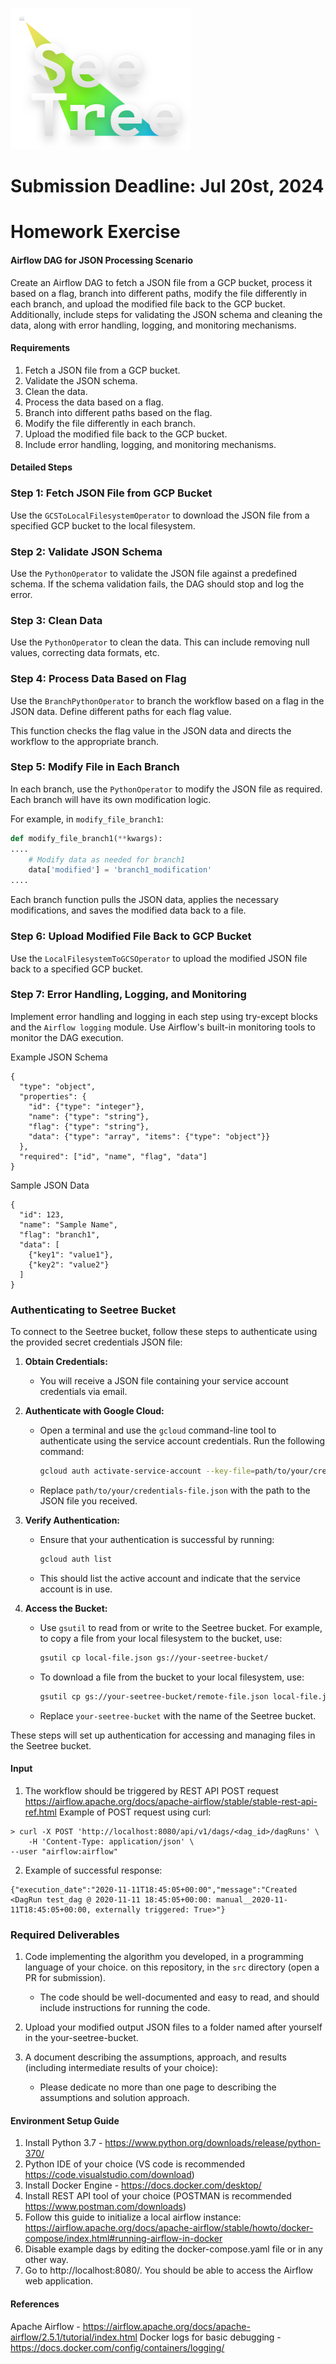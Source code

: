 ![seetree](./assets/seetree_logo.png)

# Submission Deadline: Jul 20st, 2024

# Homework Exercise

#### Airflow DAG for JSON Processing Scenario
Create an Airflow DAG to fetch a JSON file from a GCP bucket, process it based on a flag, branch into different paths, modify the file differently in each branch, and upload the modified file back to the GCP bucket. Additionally, include steps for validating the JSON schema and cleaning the data, along with error handling, logging, and monitoring mechanisms.
#### Requirements
1. Fetch a JSON file from a GCP bucket.
2. Validate the JSON schema.
3. Clean the data.
4. Process the data based on a flag.
5. Branch into different paths based on the flag.
6. Modify the file differently in each branch.
7. Upload the modified file back to the GCP bucket.
8. Include error handling, logging, and monitoring mechanisms.

#### Detailed Steps
### Step 1: Fetch JSON File from GCP Bucket
Use the `GCSToLocalFilesystemOperator` to download the JSON file from a specified GCP bucket to the local filesystem.

### Step 2: Validate JSON Schema
Use the `PythonOperator` to validate the JSON file against a predefined schema. If the schema validation fails, the DAG should stop and log the error.

### Step 3: Clean Data
Use the `PythonOperator` to clean the data. This can include removing null values, correcting data formats, etc.

### Step 4: Process Data Based on Flag
Use the `BranchPythonOperator` to branch the workflow based on a flag in the JSON data. Define different paths for each flag value.


This function checks the flag value in the JSON data and directs the workflow to the appropriate branch.

### Step 5: Modify File in Each Branch
In each branch, use the `PythonOperator` to modify the JSON file as required. Each branch will have its own modification logic.

For example, in `modify_file_branch1`:

```python
def modify_file_branch1(**kwargs):
....
    # Modify data as needed for branch1
    data['modified'] = 'branch1_modification'
....  
```


Each branch function pulls the JSON data, applies the necessary modifications, and saves the modified data back to a file.

### Step 6: Upload Modified File Back to GCP Bucket
Use the `LocalFilesystemToGCSOperator` to upload the modified JSON file back to a specified GCP bucket.

### Step 7: Error Handling, Logging, and Monitoring
Implement error handling and logging in each step using try-except blocks and the `Airflow logging` module. Use Airflow's built-in monitoring tools to monitor the DAG execution.

Example JSON Schema
```
{
  "type": "object",
  "properties": {
    "id": {"type": "integer"},
    "name": {"type": "string"},
    "flag": {"type": "string"},
    "data": {"type": "array", "items": {"type": "object"}}
  },
  "required": ["id", "name", "flag", "data"]
}
```

Sample JSON Data
```
{
  "id": 123,
  "name": "Sample Name",
  "flag": "branch1",
  "data": [
    {"key1": "value1"},
    {"key2": "value2"}
  ]
}
```

### Authenticating to Seetree Bucket

To connect to the Seetree bucket, follow these steps to authenticate using the provided secret credentials JSON file:

1. **Obtain Credentials:**
   - You will receive a JSON file containing your service account credentials via email.

2. **Authenticate with Google Cloud:**
   - Open a terminal and use the `gcloud` command-line tool to authenticate using the service account credentials. Run the following command:
     ```bash
     gcloud auth activate-service-account --key-file=path/to/your/credentials-file.json
     ```
   - Replace `path/to/your/credentials-file.json` with the path to the JSON file you received.

3. **Verify Authentication:**
   - Ensure that your authentication is successful by running:
     ```bash
     gcloud auth list
     ```
   - This should list the active account and indicate that the service account is in use.

4. **Access the Bucket:**
   - Use `gsutil` to read from or write to the Seetree bucket. For example, to copy a file from your local filesystem to the bucket, use:
     ```bash
     gsutil cp local-file.json gs://your-seetree-bucket/
     ```
   - To download a file from the bucket to your local filesystem, use:
     ```bash
     gsutil cp gs://your-seetree-bucket/remote-file.json local-file.json
     ```

   - Replace `your-seetree-bucket` with the name of the Seetree bucket.

These steps will set up authentication for accessing and managing files in the Seetree bucket.

#### Input
1. The workflow should be triggered by REST API POST request 
https://airflow.apache.org/docs/apache-airflow/stable/stable-rest-api-ref.html
Example of POST request using curl:
```
> curl -X POST 'http://localhost:8080/api/v1/dags/<dag_id>/dagRuns' \
   	-H 'Content-Type: application/json' \
--user "airflow:airflow"
```
2. Example of successful response:
```
{"execution_date":"2020-11-11T18:45:05+00:00","message":"Created <DagRun test_dag @ 2020-11-11 18:45:05+00:00: manual__2020-11-11T18:45:05+00:00, externally triggered: True>"}
```


### Required Deliverables

1. Code implementing the algorithm you developed, in a programming language of your choice. 
on this repository, in the `src` directory (open a PR for submission).
    - The code should be well-documented and easy to read, and should include instructions for running the code.
2. Upload your modified output JSON files to a folder named after yourself in the your-seetree-bucket.

3. A document describing the assumptions, approach, and results (including intermediate results of your choice):
   - Please dedicate no more than one page to describing the assumptions and solution approach.

   
#### Environment Setup Guide
1. Install Python 3.7 - https://www.python.org/downloads/release/python-370/
2. Python IDE of your choice (VS code is recommended https://code.visualstudio.com/download)
3. Install Docker Engine - https://docs.docker.com/desktop/
4. Install REST API tool of your choice (POSTMAN is recommended https://www.postman.com/downloads)
5. Follow this guide to initialize a local airflow instance: https://airflow.apache.org/docs/apache-airflow/stable/howto/docker-compose/index.html#running-airflow-in-docker
6. Disable example dags by editing the docker-compose.yaml file or in any other way.
7. Go to http://localhost:8080/. You should be able to access the Airflow web application.


#### References
Apache Airflow - https://airflow.apache.org/docs/apache-airflow/2.5.1/tutorial/index.html
Docker logs for basic debugging -  https://docs.docker.com/config/containers/logging/
